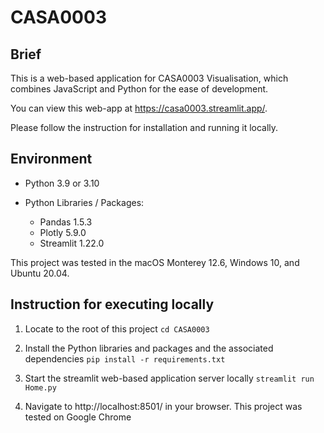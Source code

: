 # CASA0003

## Brief 

This is a web-based application for CASA0003 Visualisation, which combines JavaScript and Python for the ease of development.

You can view this web-app at https://casa0003.streamlit.app/.

Please follow the instruction for installation and running it locally. 

## Environment

- Python 3.9 or 3.10

- Python Libraries / Packages:

  - Pandas 1.5.3
  - Plotly 5.9.0
  - Streamlit 1.22.0

This project was tested in the macOS Monterey 12.6, Windows 10, and Ubuntu 20.04.

## Instruction for executing locally

1. Locate to the root of this project `cd CASA0003`

2. Install the Python libraries and packages and the associated dependencies `pip install -r requirements.txt`

3. Start the streamlit web-based application server locally `streamlit run Home.py`

4. Navigate to http://localhost:8501/ in your browser. This project was tested on Google Chrome
